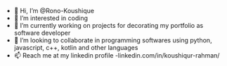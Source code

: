 - 👋 Hi, I’m @Rono-Koushique
- 👀 I’m interested in coding
- 🌱 I’m currently working on projects for decorating my portfolio as software developer 
- 💞️ I’m looking to collaborate in programming softwares 
        using python, javascript, c++, kotlin and other languages
- 📫 Reach me at my linkedin profile -linkedin.com/in/koushiqur-rahman/

<!---
Rono-Koushique/Rono-Koushique is a ✨ special ✨ repository because its `README.md` (this file) appears on your GitHub profile.
You can click the Preview link to take a look at your changes.
--->
